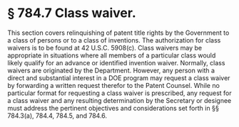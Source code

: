 # § 784.7   Class waiver.

This section covers relinquishing of patent title rights by the Government to a class of persons or to a class of inventions. The authorization for class waivers is to be found at 42 U.S.C. 5908(c). Class waivers may be appropriate in situations where all members of a particular class would likely qualify for an advance or identified invention waiver. Normally, class waivers are originated by the Department. However, any person with a direct and substantial interest in a DOE program may request a class waiver by forwarding a written request therefor to the Patent Counsel. While no particular format for requesting a class waiver is prescribed, any request for a class waiver and any resulting determination by the Secretary or designee must address the pertinent objectives and considerations set forth in §§ 784.3(a), 784.4, 784.5, and 784.6. 




